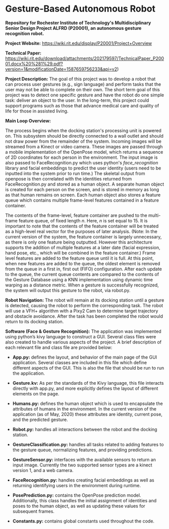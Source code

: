 # Gesture-Based Autonomous Robot
**Repository for Rochester Institute of Technology's Multidisciplinary Senior Design Project ALFRD (P20001), an autonomous gesture recognition robot.**

**Project Website:** https://wiki.rit.edu/display/P20001/Project+Overview

**Technical Paper:** https://wiki.rit.edu/download/attachments/202179597/TechnicalPaper_P20001.docx%20%281%29.pdf?version=1&modificationDate=1587659756233&api=v2)

**Project Description:** The goal of this project was to develop a robot that can process user gestures (e.g., sign language) and perform tasks that the user may not be able to complete on their own. The short term goal of this project was to detect one specific gesture and have the robot do one simple task: deliver an object to the user. In the long-term, this project could support programs such as those that advance medical care and quality of life for those in assisted living.

**Main Loop Overview:**

The process begins when the docking station's processing unit is powered on. This subsystem should be directly connected to a wall outlet and should not draw power from the remainder of the system. Incoming images will be streamed from a Kinect or video camera. These images are passed through a mobile implementation of the OpenPose model, which returns a sequence of 2D coordinates for each person in the environment. The input image is also passed to FaceRecognition.py which uses python's _face_recognition_ library and facial embeddings to predict the user identity (users need to be inputted into the system prior to run time.) The skeletal output from openpose is then correlated with the identities returned from FaceRecognition.py and stored as a human object. A separate human object is created for each person on the screen, and is stored in memory as long as that human remains on screen. Each human object also stores a feature queue which contains multiple frame-level features contained in a feature container. 

The contents of the frame-level, feature container are pushed to the multi-frame feature queue, of fixed length _n_. Here, _n_ is set equal to 15. It is important to note that the contents of the feature container will be treated as a high-level real vector for the purposes of later analysis. (Note: In the current version of the system, the feature container is largely unnecessary, as there is only one feature being outputted. However this architecture supports the addition of multiple features at a later date (facial expression, hand pose, etc., which will be combined in the feature container.)  Frame level features  are added to the feature queue until it is full. At this point, when new features are added to the queue, the oldest element is removed from the queue in a first in, first out (FIFO) configuration. After each update to the queue, the current queue contents are compared to the contents of the Gesture Database using a KNN implementation using dynamic time warping as a distance metric. When a gesture is successfully recognized, the system will output this gesture to the robot, via robot.py. 

**Robot Navigation:** The robot will remain at its docking station until a gesture is detected, causing the robot to perform the corresponding task. The robot will use a VFH+ algorithm with a Pixy2 Cam to determine target trajectory and obstacle avoidance. After the task has been completed the robot would return to its docking station.

**Software (Face & Gesture Recognition):** The application was implemented using python’s kivy language to construct a GUI. Several class files were also created to handle various aspects of the project. A brief description of each relevant file and class file are provided below:

- **App.py:** defines the layout, and behavior of the main page of the GUI application. Several classes are included in this file which define different aspects of the GUI. This is also the file that should be run to run the application.

- **Gesture.kv:** As per the standards of the Kivy language, this file interacts directly with app.py, and more explicitly defines the layout of different elements on the page.

- **Humans.py:** defines the human object which is used to encapsulate the attributes of humans in the environment. In the current version of the application (as of May, 2020) these attributes are identity, current pose, and the predicted gesture.

- **Robot.py:** handles all interactions between the robot and the docking station. 

- **GestureClassification.py:** handles all tasks related to adding features to the gesture queue, normalizing features, and providing predictions.

- **GestureSensor.py:** interfaces with the available sensors to return an input image. Currently the two supported sensor types are a kinect version 1, and a web camera. 

- **FaceRecognition.py:** handles creating facial embeddings as well as returning identifying users in the environment during runtime. 

- **PosePrediction.py:** contains the OpenPose prediction model. Additionally, this class handles the initial assignment of identities and poses to the human object, as well as updating these values for subsequent frames.

- **Constants.py:** contains global constants used throughout the code.

